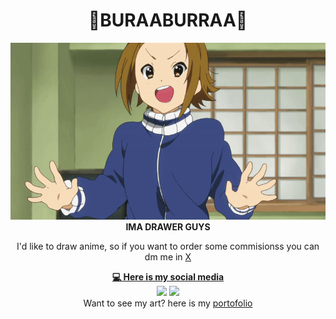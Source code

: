 <h1 align='center'>
  🍍BURAABURRAA🍍
</h1>

<div align="center"><img src="images/Ritsu.gif" alt="YOKOSOWAGAIGITUHABUUE">
</div>

<div align="center"><strong>IMA DRAWER GUYS</strong></div>

<p align="center">I'd like to draw anime, so if you want to order some commisionss you can dm me in <a href="https://x.com/ShouAmeee">X</p>

<div align="center"><strong>💻 Here is my social media</strong></div>

<div align="center"><a href="https://web.facebook.com/raruraru.eri"><img src="https://img.shields.io/badge/Facebook-1877F2?style=for-the-badge&logo=facebook&logoColor=whit" /></a> <a href="https://x.com/ShouAmeee"><img src="https://img.shields.io/badge/X-000000?style=for-the-badge&logo=x&logoColor=white" /></a></div>

<div align="center">Want to see my art? here is my <a href="https://x.com/ShouAmeee">portofolio</a>
</div>
    <p align="center"></p>